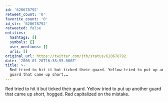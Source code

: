 ```yaml
---
id: '620678792'
retweet_count: '0'
favorite_count: '0'
id_str: '620678792'
retweeted: false
entities:
  hashtags: []
  symbols: []
  user_mentions: []
  urls: []
original_url: https://twitter.com/jth/status/620678792
date: '2008-01-20T16:38:55.000Z'
title: >-
  Red tried to hit it but ticked their guard. Yellow tried to put up another
  guard that came up short,…
---
```


Red tried to hit it but ticked their guard. Yellow tried to put up another guard that came up short, hogged. Red capitalized on the mistake.